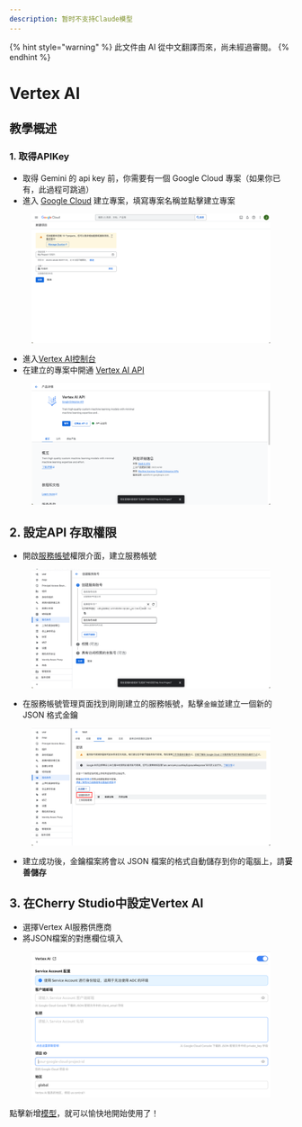```yaml
---
description: 暂时不支持Claude模型
---
```


{% hint style="warning" %}
此文件由 AI 從中文翻譯而來，尚未經過審閱。
{% endhint %}

# Vertex AI

## 教學概述

### 1. 取得APIKey

*   取得 Gemini 的 api key 前，你需要有一個 Google Cloud 專案（如果你已有，此過程可跳過）
*   進入 [Google Cloud](https://console.cloud.google.com/projectcreate) 建立專案，填寫專案名稱並點擊建立專案

<figure><img src="../../.gitbook/assets/image (1).png" alt=""><figcaption></figcaption></figure>

*   進入[Vertex AI控制台](https://console.cloud.google.com/vertex-ai)
*   在建立的專案中開通 [Vertex AI API](ttps://console.cloud.google.com/apis/library/aiplatform.googleapis.com?inv=1\&invt=Ab0iBA)

<figure><img src="../../.gitbook/assets/image (78).png" alt=""><figcaption></figcaption></figure>

## 2. 設定API 存取權限

*   開啟[服務帳號](https://console.cloud.google.com/iam-admin/serviceaccounts)權限介面，建立服務帳號

<figure><img src="../../.gitbook/assets/image (79).png" alt=""><figcaption></figcaption></figure>

*   在服務帳號管理頁面找到剛剛建立的服務帳號，點擊`金鑰`並建立一個新的 JSON 格式金鑰

<figure><img src="../../.gitbook/assets/image (80).png" alt=""><figcaption></figcaption></figure>

*   建立成功後，金鑰檔案將會以 JSON 檔案的格式自動儲存到你的電腦上，請**妥善儲存**

## 3. 在Cherry Studio中設定Vertex AI

*   選擇Vertex AI服務供應商
*   將JSON檔案的對應欄位填入

<figure><img src="../../.gitbook/assets/image (81).png" alt=""><figcaption></figcaption></figure>

點擊新增[模型](https://console.cloud.google.com/vertex-ai/model-garden)，就可以愉快地開始使用了！